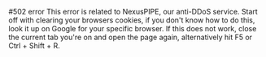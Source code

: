 #502 error
This error is related to NexusPIPE, our anti-DDoS service.
Start off with clearing your browsers cookies, if you don't know how to do this, look it up on Google for your specific browser.
If this does not work, close the current tab you're on and open the page again, alternatively hit F5 or Ctrl + Shift + R.
